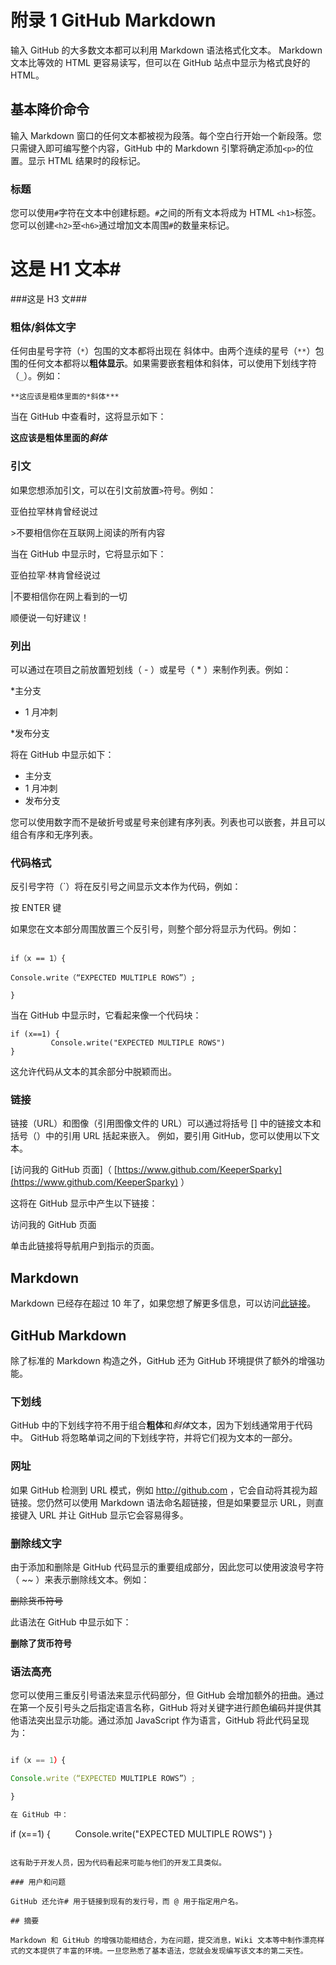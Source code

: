 # 附录 1 GitHub Markdown

输入 GitHub 的大多数文本都可以利用 Markdown 语法格式化文本。 Markdown 文本比等效的 HTML 更容易读写，但可以在 GitHub 站点中显示为格式良好的 HTML。

## 基本降价命令

输入 Markdown 窗口的任何文本都被视为段落。每个空白行开始一个新段落。您只需键入即可编写整个内容，GitHub 中的 Markdown 引擎将确定添加`<p>`的位置。显示 HTML 结果时的段标记。

### 标题

您可以使用`#`字符在文本中创建标题。`#`之间的所有文本将成为 HTML `<h1>`标签。您可以创建`<h2>`至`<h6>`通过增加文本周围`#`的数量来标记。

# 这是 H1 文本# 

###这是 H3 文###

### 粗体/斜体文字

任何由星号字符（`*`）包围的文本都将出现在 斜体中。由两个连续的星号（`**`）包围的任何文本都将以**粗体显示**。如果需要嵌套粗体和斜体，可以使用下划线字符（`_`）。例如：

```
**这应该是粗体里面的*斜体***
```

当在 GitHub 中查看时，这将显示如下：

**这应该是粗体里面的*斜体***

### 引文

如果您想添加引文，可以在引文前放置`>`符号。例如：

亚伯拉罕林肯曾经说过

&gt;不要相信你在互联网上阅读的所有内容

当在 GitHub 中显示时，它将显示如下：

亚伯拉罕·林肯曾经说过

|不要相信你在网上看到的一切

顺便说一句好建议！

### 列出

可以通过在项目之前放置短划线（ - ）或星号（ * ）来制作列表。例如：

*主分支

* 1 月冲刺

*发布分支

将在 GitHub 中显示如下：

*   主分支
*   1 月冲刺
*   发布分支

您可以使用数字而不是破折号或星号来创建有序列表。列表也可以嵌套，并且可以组合有序和无序列表。

### 代码格式

反引号字符（`）将在反引号之间显示文本作为代码，例如：

按 ENTER 键

如果您在文本部分周围放置三个反引号，则整个部分将显示为代码。例如：

```

if（x == 1）{

Console.write（“EXPECTED MULTIPLE ROWS”）;

}

```

当在 GitHub 中显示时，它看起来像一个代码块：

```
if (x==1) {
         Console.write("EXPECTED MULTIPLE ROWS")
}

```

这允许代码从文本的其余部分中脱颖而出。

### 链接

链接（URL）和图像（引用图像文件的 URL）可以通过将括号 [] 中的链接文本和括号（）中的引用 URL 括起来嵌入。 例如，要引用 GitHub，您可以使用以下文本。

[访问我的 GitHub 页面]（ [https://www.github.com/KeeperSparky](https://www.github.com/KeeperSparky) ）

这将在 GitHub 显示中产生以下链接：

访问我的 GitHub 页面

单击此链接将导航用户到指示的页面。

## Markdown

Markdown 已经存在超过 10 年了，如果您想了解更多信息，可以访问[此链接](http://daringfireball.net/projects/markdown/)。

## GitHub Markdown

除了标准的 Markdown 构造之外，GitHub 还为 GitHub 环境提供了额外的增强功能。

### 下划线

GitHub 中的下划线字符不用于组合**粗体**和*斜体*文本，因为下划线通常用于代码中。 GitHub 将忽略单词之间的下划线字符，并将它们视为文本的一部分。

### 网址

如果 GitHub 检测到 URL 模式，例如 http://github.com ，它会自动将其视为超链接。您仍然可以使用 Markdown 语法命名超链接，但是如果要显示 URL，则直接键入 URL 并让 GitHub 显示它会容易得多。

### 删除线文字

由于添加和删除是 GitHub 代码显示的重要组成部分，因此您可以使用波浪号字符（ ~~ ）来表示删除线文本。例如：

~~删除货币符号~~

此语法在 GitHub 中显示如下：

**删除了货币符号**

### 语法高亮

您可以使用三重反引号语法来显示代码部分，但 GitHub 会增加额外的扭曲。通过在第一个反引号头之后指定语言名称，GitHub 将对关键字进行颜色编码并提供其他语法突出显示功能。通过添加 JavaScript 作为语言，GitHub 将此代码呈现为：

```JavaScript

if（x == 1）{

Console.write（“EXPECTED MULTIPLE ROWS”）;

}

在 GitHub 中：

```
if (x==1) {
         Console.write("EXPECTED MULTIPLE ROWS")
}

```

这有助于开发人员，因为代码看起来可能与他们的开发工具类似。

### 用户和问题

GitHub 还允许# 用于链接到现有的发行号，而 @ 用于指定用户名。

## 摘要

Markdown 和 GitHub 的增强功能相结合，为在问题，提交消息，Wiki 文本等中制作漂亮样式的文本提供了丰富的环境。一旦您熟悉了基本语法，您就会发现编写该文本的第二天性。